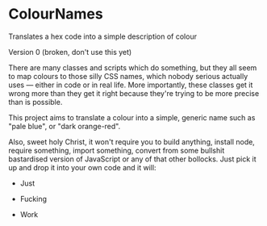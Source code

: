 # ColourNames
Translates a hex code into a simple description of colour

Version 0 (broken, don't use this yet)

There are many classes and scripts which do something, but they all seem to map colours to those silly CSS names, which nobody serious actually uses — either in code or in real life. More importantly, these classes get it wrong more than they get it right because they're trying to be more precise than is possible.

This project aims to translate a colour into a simple, generic name such as "pale blue", or "dark orange-red".

Also, sweet holy Christ, it won't require you to build anything, install node, require something, import something, convert from some bullshit bastardised version of JavaScript or any of that other bollocks. Just pick it up and drop it into your own code and it will:

- Just

- Fucking

- Work
